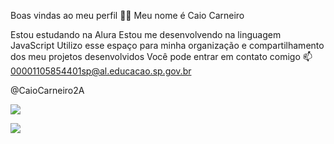 Boas vindas ao meu perfil 💙💙
Meu nome é Caio Carneiro

Estou estudando na Alura
Estou me desenvolvendo na linguagem JavaScript
Utilizo esse espaço para minha organização e compartilhamento dos meu projetos desenvolvidos
Você pode entrar em contato comigo 📫
00001105854401sp@al.educacao.sp.gov.br

@CaioCarneiro2A

![](https://www.google.com/url?sa=i&url=https%3A%2F%2Fcrazycatgang.com.br%2F%3Fp%3D821&psig=AOvVaw0_WC8MfmZzGcWaJjevywnc&ust=1718495337441000&source=images&cd=vfe&opi=89978449&ved=0CBAQjRxqFwoTCIjm6KKk3IYDFQAAAAAdAAAAABAD)

![]([link](https://media1.giphy.com/media/jbcjNsyVeWrK/source.gif))

